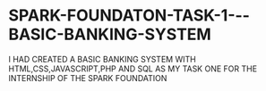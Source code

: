 # SPARK-FOUNDATON-TASK-1---BASIC-BANKING-SYSTEM
I HAD CREATED A BASIC BANKING SYSTEM WITH HTML,CSS,JAVASCRIPT,PHP AND SQL AS MY TASK ONE FOR THE INTERNSHIP OF THE SPARK FOUNDATION
